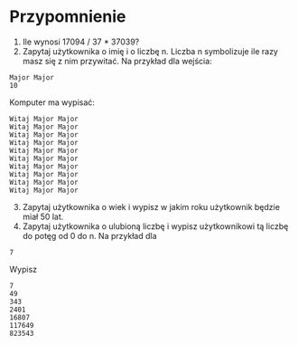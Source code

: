 # Przypomnienie

1. Ile wynosi 17094 / 37 * 37039?
2. Zapytaj użytkownika o imię i o liczbę n. Liczba n symbolizuje ile razy masz się z nim przywitać. Na przykład dla wejścia:
```
Major Major
10
```
Komputer ma wypisać:
```
Witaj Major Major
Witaj Major Major
Witaj Major Major
Witaj Major Major
Witaj Major Major
Witaj Major Major
Witaj Major Major
Witaj Major Major
Witaj Major Major
Witaj Major Major
```
3. Zapytaj użytkownika o wiek i wypisz w jakim roku użytkownik będzie miał 50 lat.
4. Zapytaj użytkownika o ulubioną liczbę i wypisz użytkownikowi tą liczbę do potęg od 0 do n.
Na przykład dla
```
7
```
Wypisz
```
7
49
343
2401
16807
117649
823543
```